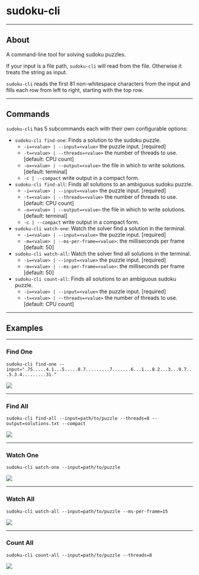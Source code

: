 # sudoku-cli

---
## About
A command-line tool for solving sudoku puzzles. 

If your input is a file path, `sudoku-cli` will read from the file. Otherwise it treats the string as input.  

`sudoku-cli` reads the first 81 non-whitespace characters from the input and fills each row from left to right, 
starting with the top row.

---
## Commands

`sudoku-cli` has 5 subcommands each with their own configurable options:
* `sudoku-cli find-one`: Finds a solution to the sudoku puzzle.
    * `-i=<value> | --input=<value>` the puzzle input. [required]
    * `-t=<value> | --threads=<value>` the number of threads to use. [default: CPU count]
    * `-o=<value> | --output=<value>` the file in which to write solutions. [default: terminal]
    * `-c | --compact` write output in a compact form. 
* `sudoku-cli find-all`: Finds all solutions to an ambiguous sudoku puzzle.
    * `-i=<value> | --input=<value>` the puzzle input. [required]
    * `-t=<value> | --threads=<value>` the number of threads to use. [default: CPU count]
    * `-o=<value> | --output=<value>` the file in which to write solutions. [default: terminal]
    * `-c | --compact` write output in a compact form. 
* `sudoku-cli watch-one`: Watch the solver find a solution in the terminal.
    * `-i=<value> | --input=<value>` the puzzle input. [required]
    * `-m=<value> | --ms-per-frame=<value>`: the milliseconds per frame [default: 50]
* `sudoku-cli watch-all`: Watch the solver find all solutions in the terminal.
    * `-i=<value> | --input=<value>` the puzzle input. [required]
    * `-m=<value> | --ms-per-frame=<value>`: the milliseconds per frame [default: 50]
* `sudoku-cli count-all`: Finds all solutions to an ambiguous sudoku puzzle.
    * `-i=<value> | --input=<value>` the puzzle input. [required]
    * `-t=<value> | --threads=<value>` the number of threads to use. [default: CPU count]
    
---
 ## Examples
 
---
 ### Find One
 
`sudoku-cli find-one --input=".75.....4.1...5.....8.7.........7.......6...1...8.2...3...9.7...5.3.4.........31."`

![](images/find-one.png)

---

 ### Find All
 
`sudoku-cli find-all --input=path/to/puzzle --threads=8 --output=solutions.txt --compact`

![](images/find-all.png)

---

 ### Watch One
 
`sudoku-cli watch-one --input=path/to/puzzle`

![](images/watch-one.gif)

---

 ### Watch All

`sudoku-cli watch-all --input=path/to/puzzle --ms-per-frame=15`

![](images/watch-all.gif)

---

 ### Count All

`sudoku-cli count-all --input=path/to/puzzle --threads=8`

![](images/count-all.png)
